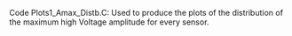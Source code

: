 Code Plots1_Amax_Distb.C: Used to produce the plots of the distribution of the maximum high Voltage amplitude for every sensor.
